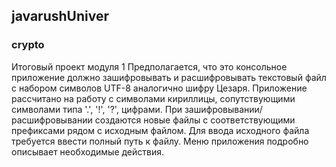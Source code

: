## javarushUniver
### crypto
Итоговый проект модуля 1
Предполагается, что это консольное приложение должно зашифровывать и расшифровывать текстовый файл с набором символов UTF-8 аналогично шифру Цезаря.
Приложение рассчитано на работу с символами кириллицы, сопутствующими символами типа '.', '!', '?', цифрами. 
При зашифровывании/расшифровывании создаются новые файлы с соответствующими префиксами рядом с исходным файлом.
Для ввода исходного файла требуется ввести полный путь к файлу.
Меню приложения подробно описывает необходимые действия.
